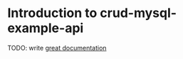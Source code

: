 # Introduction to crud-mysql-example-api

TODO: write [great documentation](http://jacobian.org/writing/what-to-write/)

